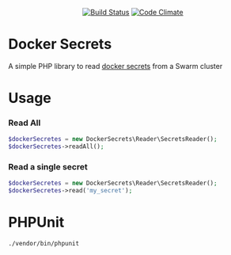 <p align="center">
<a href="https://travis-ci.org/sadok-f/docker-secrets"><img alt="Build Status" src="https://travis-ci.org/sadok-f/docker-secrets.svg?branch=master"></a>
<a href="https://codeclimate.com/github/sadok-f/docker-secrets"><img alt="Code Climate" src="https://codeclimate.com/github/sadok-f/docker-secrets/badges/gpa.svg"></a>
</p>

# Docker Secrets

A simple PHP library to read [docker secrets](https://docs.docker.com/engine/swarm/secrets/) from a Swarm cluster

# Usage

### Read All

```php
$dockerSecretes = new DockerSecrets\Reader\SecretsReader();
$dockerSecretes->readAll();
```

### Read a single secret

```php
$dockerSecretes = new DockerSecrets\Reader\SecretsReader();
$dockerSecretes->read('my_secret');
```


# PHPUnit

```bash
./vendor/bin/phpunit
```